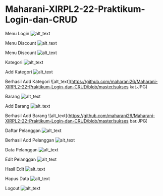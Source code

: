 # Maharani-XIRPL2-22-Praktikum-Login-dan-CRUD

Menu Login
![alt_text](https://github.com/maharani26/Maharani-XIRPL2-22-Praktikum-Login-dan-CRUD/blob/master/login.JPG)

Menu Discount
![alt_text](https://github.com/maharani26/Maharani-XIRPL2-22-Praktikum-Login-dan-CRUD/blob/master/disk.JPG)

Menu Discount
![alt_text](https://github.com/maharani26/Maharani-XIRPL2-22-Praktikum-Login-dan-CRUD/blob/master/disk1.JPG)

Kategori
![alt_text](https://github.com/maharani26/Maharani-XIRPL2-22-Praktikum-Login-dan-CRUD/blob/master/kategori.JPG)

Add Kategori
![alt_text](https://github.com/maharani26/Maharani-XIRPL2-22-Praktikum-Login-dan-CRUD/blob/master/addkat.JPG)

Berhasil Add Kategori
![alt_text](https://github.com/maharani26/Maharani-XIRPL2-22-Praktikum-Login-dan-CRUD/blob/master/sukses kat.JPG)

Barang
![alt_text](https://github.com/maharani26/Maharani-XIRPL2-22-Praktikum-Login-dan-CRUD/blob/master/barang.JPG)

Add Barang
![alt_text](https://github.com/maharani26/Maharani-XIRPL2-22-Praktikum-Login-dan-CRUD/blob/master/addbar.JPG)

Berhasil Add Barang
![alt_text](https://github.com/maharani26/Maharani-XIRPL2-22-Praktikum-Login-dan-CRUD/blob/master/sukses bar.JPG)

Daftar Pelanggan
![alt_text](https://github.com/maharani26/Maharani-XIRPL2-22-Praktikum-Login-dan-CRUD/blob/master/daftarpel.JPG)

Berhasil Add Pelanggan
![alt_text](https://github.com/maharani26/Maharani-XIRPL2-22-Praktikum-Login-dan-CRUD/blob/master/savedat.JPG)

Data Pelanggan
![alt_text](https://github.com/maharani26/Maharani-XIRPL2-22-Praktikum-Login-dan-CRUD/blob/master/datapel.JPG)

Edit Pelanggan
![alt_text](https://github.com/maharani26/Maharani-XIRPL2-22-Praktikum-Login-dan-CRUD/blob/master/editpel.JPG)


Hasil Edit
![alt_text](https://github.com/maharani26/Maharani-XIRPL2-22-Praktikum-Login-dan-CRUD/blob/master/edit.JPG)

Hapus Data
![alt_text](https://github.com/maharani26/Maharani-XIRPL2-22-Praktikum-Login-dan-CRUD/blob/master/hapus.JPG)

Logout
![alt_text](https://github.com/maharani26/Maharani-XIRPL2-22-Praktikum-Login-dan-CRUD/blob/master/logout.JPG)
